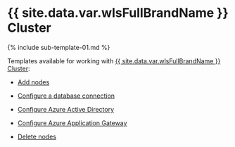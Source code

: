 # {{ site.data.var.wlsFullBrandName }} Cluster

{% include sub-template-01.md %}

Templates available for working with [{{ site.data.var.wlsFullBrandName }} Cluster](https://portal.azure.com/#create/oracle.20191007-arm-oraclelinux-wls-cluster20191007-arm-oraclelinux-wls-cluster):

* [Add nodes](addnode.md)

* [Configure a database connection](dbTemplate.md)

* [Configure Azure Active Directory](aadNestedTemplate.md)

* [Configure Azure Application Gateway](appGatewayNestedTemplate.md)

* [Delete nodes](deletenode.md)

